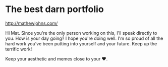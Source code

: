 # The best darn portfolio

http://mathewjohns.com/

Hi Mat. Since you're the only person working on this, I'll speak directly to you. How is your day going? I hope you're doing well. I'm so proud of all the hard work you've been putting into yourself and your future. Keep up the terrific work!

Keep your aesthetic and memes close to your ❤️.